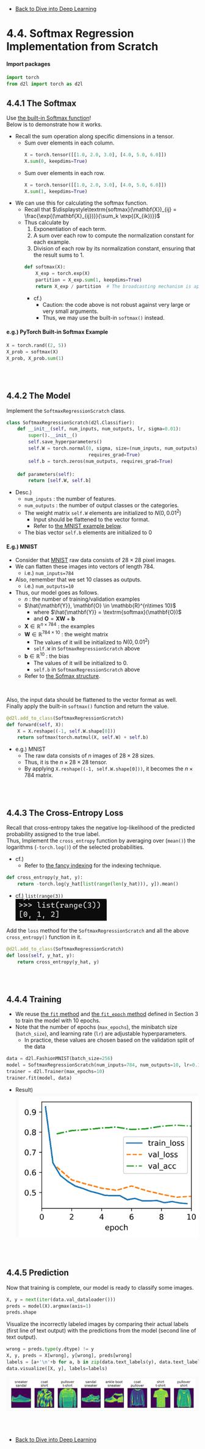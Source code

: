 * [Back to Dive into Deep Learning](../../main.md)

# 4.4. Softmax Regression Implementation from Scratch

#### Import packages
```python
import torch
from d2l import torch as d2l
```

## 4.4.1 The Softmax
Use [the built-in Softmax function](#eg-pytorch-built-in-softmax-example)!   
Below is to demonstrate how it works.

- Recall the sum operation along specific dimensions in a tensor.
  - Sum over elements in each column.
    ```python
    X = torch.tensor([[1.0, 2.0, 3.0], [4.0, 5.0, 6.0]])
    X.sum(0, keepdims=True)
    ```
  - Sum over elements in each row.
    ```python
    X = torch.tensor([[1.0, 2.0, 3.0], [4.0, 5.0, 6.0]])
    X.sum(1, keepdims=True)
    ```
- We can use this for calculating the softmax function.
  - Recall that $`\displaystyle\textrm{softmax}(\mathbf{X})_{ij} = \frac{\exp{(\mathbf{X}_{ij})}}{\sum_k \exp{(X_{ik})}}`$
  - Thus calculate by
    1. Exponentiation of each term. 
    2. A sum over each row to compute the normalization constant for each example.
    3. Division of each row by its normalization constant, ensuring that the result sums to 1.  
    ```python
    def softmax(X):
        X_exp = torch.exp(X)
        partition = X_exp.sum(1, keepdims=True)
        return X_exp / partition  # The broadcasting mechanism is applied here
    ```
       - cf.)
         - Caution: the code above is not robust against very large or very small arguments.
         - Thus, we may use the built-in ```softmax()``` instead.

#### e.g.) PyTorch Built-in Softmax Example
```python
X = torch.rand((2, 5))
X_prob = softmax(X)
X_prob, X_prob.sum(1)
```

<br><br>

## 4.4.2 The Model
Implement the ```SoftmaxRegressionScratch``` class.   
```python
class SoftmaxRegressionScratch(d2l.Classifier):
    def __init__(self, num_inputs, num_outputs, lr, sigma=0.01):
        super().__init__()
        self.save_hyperparameters()
        self.W = torch.normal(0, sigma, size=(num_inputs, num_outputs),
                              requires_grad=True)
        self.b = torch.zeros(num_outputs, requires_grad=True)

    def parameters(self):
        return [self.W, self.b]
```
- Desc.)
  - ```num_inputs``` : the number of features.
  - ```num_outputs``` : the number of output classes or the categories.
  - The weight matrix ```self.W``` elements are initialized to $N(0, 0.01^2)$
    - Input should be flattened to the vector format.
    - Refer to [the MNIST example below](#eg-mnist).
  - The bias vector ```self.b``` elements are initialized to $0$ 

#### E.g.) MNIST
- Consider that [MNIST](../02/note.md#tech-mnist--lecun-et-al-1998) raw data consists of $28 \times 28$ pixel images. 
- We can flatten these images into vectors of length $784$.
  - i.e.) ```num_inputs=784```
- Also, remember that we set $10$ classes as outputs.
  - i.e.) ```num_outputs=10```
- Thus, our model goes as follows.
  - $n$ : the number of training/validation examples
  - $\hat{\mathbf{Y}}, \mathbf{O} \in \mathbb{R}^{n\times 10}$
    - where $\hat{\mathbf{Y}} = \textrm{softmax}(\mathbf{O})$
    - and $\mathbf{O} = \mathbf{X}\mathbf{W} + \mathbf{b}$
  - $\mathbf{X} \in \mathbb{R}^{n\times 784}$ : the examples
  - $\mathbf{W} \in \mathbb{R}^{784\times 10}$ : the weight matrix
    - The values of it will be initialized to $N(0, 0.01^2)$ 
    - ```self.W``` in ```SoftmaxRegressionScratch``` above
  - $\mathbf{b} \in \mathbb{R}^{10}$ : the bias
    - The values of it will be initialized to $0$.
    - ```self.b``` in ```SoftmaxRegressionScratch``` above
  - Refer to [the Sofmax structure](../../ch04/01/note.md#concept-softmax-function).

<br>

Also, the input data should be flattened to the vector format as well.   
Finally apply the built-in ```softmax()``` function and return the value.
```python
@d2l.add_to_class(SoftmaxRegressionScratch)
def forward(self, X):
    X = X.reshape((-1, self.W.shape[0]))
    return softmax(torch.matmul(X, self.W) + self.b)
```
- e.g.) MNIST
  - The raw data consists of $n$ images of $28\times 28$ sizes.
  - Thus, it is the $n\times 28 \times 28$ tensor.
  - By applying ```X.reshape((-1, self.W.shape[0]))```, it becomes the $n\times 784$  matrix.

<br><br>

## 4.4.3 The Cross-Entropy Loss
Recall that cross-entropy takes the negative log-likelihood of the predicted probability assigned to the true label.   
Thus, Implement the ```cross_entropy``` function by averaging over (```mean()```) the logarithms (```-torch.log()```) of the selected probabilities.   
- cf.)
  - Refer to [the fancy indexing](../../ch02/01/note.md#tech-fancy-indexing) for the indexing technique.
```python
def cross_entropy(y_hat, y):
    return -torch.log(y_hat[list(range(len(y_hat))), y]).mean()
```
- cf.) ```list(range(3))```   
  ![](images/001.png)


Add the ```loss``` method for the ```SoftmaxRegressionScratch``` and all the above ```cross_entropy()``` function in it.
```python
@d2l.add_to_class(SoftmaxRegressionScratch)
def loss(self, y_hat, y):
    return cross_entropy(y_hat, y)
```

<br><br>

## 4.4.4 Training
- We reuse [the ```fit``` method](../../ch03/02/note.md#324-training) and [the ```fit_epoch``` method](../../ch03/04/note.md#3441-data-preparation) defined in Section 3 to train the model with 10 epochs.   
- Note that the number of epochs (```max_epochs```), the minibatch size (```batch_size```), and learning rate (```lr```) are adjustable hyperparameters.
  - In practice, these values are chosen based on the validation split of the data
```python
data = d2l.FashionMNIST(batch_size=256)
model = SoftmaxRegressionScratch(num_inputs=784, num_outputs=10, lr=0.1)
trainer = d2l.Trainer(max_epochs=10)
trainer.fit(model, data)
```
- Result)   
  ![](images/002.png)


<br><Br>

## 4.4.5 Prediction
Now that training is complete, our model is ready to classify some images.
```python
X, y = next(iter(data.val_dataloader()))
preds = model(X).argmax(axis=1)
preds.shape
```

Visualize the incorrectly labeled images by comparing their actual labels (first line of text output) with the predictions from the model (second line of text output).
```python
wrong = preds.type(y.dtype) != y
X, y, preds = X[wrong], y[wrong], preds[wrong]
labels = [a+'\n'+b for a, b in zip(data.text_labels(y), data.text_labels(preds))]
data.visualize([X, y], labels=labels)
```
![](images/003.png)

<br><br>

* [Back to Dive into Deep Learning](../../main.md)